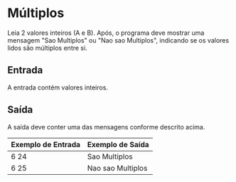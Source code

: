 # Múltiplos

Leia 2 valores inteiros (A e B). Após, o programa deve mostrar uma mensagem "Sao Multiplos" ou "Nao sao Multiplos", indicando se os valores lidos são múltiplos entre si.

## Entrada
A entrada contém valores inteiros.

## Saída
A saída deve conter uma das mensagens conforme descrito acima.

|Exemplo de Entrada|Exemplo de Saída   	| 
|---	           |---	                |
|6 24              |Sao Multiplos       |
|6 25	           |Nao sao Multiplos   |